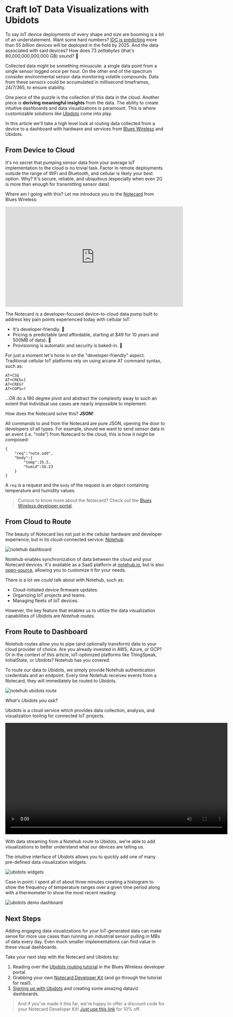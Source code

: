 # Craft IoT Data Visualizations with Ubidots

To say IoT device deployments of every shape and size are booming is a bit of an understatement. Want some hard numbers? [IDC is predicting](https://www.idc.com/getdoc.jsp?containerId=prAP46737220) more than 55 *billion* devices will be deployed in the field by 2025. And the data associated with said devices? How does 73 *zettabytes* (that's 80,000,000,000,000 GB) sound? 🤯

Collected data might be something minuscule: a single data point from a single sensor logged once per hour. On the other end of the spectrum consider environmental sensor data monitoring volatile compounds. Data from these sensors could be accumulated in millisecond timeframes, 24/7/365, to ensure stability.

One piece of the puzzle is the collection of this data in the cloud. Another piece is **deriving meaningful insights** from the data. The ability to create intuitive dashboards and data visualizations is paramount. This is where customizable solutions like [Ubidots](https://ubidots.com/) come into play.

In this article we'll take a high level look at routing data collected from a device to a dashboard with hardware and services from [Blues Wireless](https://blues.io/) and Ubidots.

## From Device to Cloud

It's no secret that pumping sensor data from your average IoT implementation to the cloud is no trivial task. Factor in remote deployments outside the range of WiFi and Bluetooth, and cellular is likely your best option. Why? It's secure, reliable, and ubiquitous (especially when even 2G is more than enough for transmitting sensor data).

Where am I going with this? Let me introduce you to the [Notecard](https://blues.io/products/) from Blues Wireless:

<iframe width="560" height="315" src="https://www.youtube.com/embed/kixNa2tLTLU" frameborder="0" allow="accelerometer; autoplay; clipboard-write; encrypted-media; gyroscope; picture-in-picture" allowfullscreen></iframe>

The Notecard is a developer-focused device-to-cloud data pump built to address key pain points experienced today with cellular IoT:

- It's developer-friendly. 🤗
- Pricing is predictable (and affordable, starting at $49 for 10 years and 500MB of data). 🤑
- Provisioning is automatic and security is baked-in. 🔐

For just a moment let's hone in on the "developer-friendly" aspect. Traditional cellular IoT platforms rely on using arcane AT command syntax, such as:

	AT+CSQ
	AT+CREG=1
	AT+CREG?
	AT+COPS=?

...OR do a 180 degree pivot and abstract the complexity away to such an extent that individual use cases are nearly impossible to implement.

How does the Notecard solve this? **JSON!**

All commands to and from the Notecard are pure JSON, opening the door to developers of all types. For example, should we want to send sensor data in an event (i.e. "note") from Notecard to the cloud, this is how it might be composed:

	{
	    "req":"note.add",
	    "body":{
	        "temp":35.5,
	        "humid":56.23
	    }
	}

A `req` is a request and the `body` of the request is an object containing temperature and humidity values.

> Curious to know more about the Notecard? Check out the [Blues Wireless developer portal](https://dev.blues.io/).

## From Cloud to Route

The beauty of Notecard lies not just in the cellular hardware and developer experience, but in its cloud-connected service: [Notehub](https://blues.io/services/).

![notehub dashboard](notehub.png)

Notehub enables synchronization of data between the cloud and your Notecard devices. It's available as a SaaS platform at [notehub.io](https://notehub.io/), but is also [open-source](https://github.com/blues), allowing you to customize it for your needs.

There is a lot we *could* talk about with Notehub, such as:

- Cloud-initiated device firmware updates.
- Organizing IoT projects and teams.
- Managing fleets of IoT devices.

However, the key feature that enables us to utilize the data visualization capabilities of Ubidots are *Notehub routes*.

## From Route to Dashboard

Notehub routes allow you to pipe (and optionally transform) data to your cloud provider of choice. Are you already invested in AWS, Azure, or GCP? Or in the context of this article, IoT-optimized platforms like ThingSpeak, InitialState, or Ubidots? Notehub has you covered.

To route our data to Ubidots, we simply provide Notehub authentication credentials and an endpoint. Every time Notehub receives events from a Notecard, they will immediately be routed to Ubidots.

![notehub ubidots route](notehub-ubidots-route.png)

*What's Ubidots you ask?*

Ubidots is a cloud service which provides data collection, analysis, and visualization tooling for connected IoT projects.

<video width="700" autoplay loop>
  <source src="https://ubidots.com/_nuxt/videos/out.70f9c29.mp4" type="video/mp4" />
</video>

With data streaming from a Notehub route to Ubidots, we're able to add visualizations to better understand what our devices are telling us.

The intuitive interface of Ubidots allows you to quickly add one of many pre-defined data visualization widgets.

![ubidots widgets](ubidots-templates.png)

Case in point: I spent all of about three minutes creating a histogram to show the frequency of temperature ranges over a given time period along with a thermometer to show the most recent reading:

![ubidots demo dashboard](ubidots-demo.png)

## Next Steps

Adding engaging data visualizations for your IoT-generated data can make sense for more use cases than running an industrial sensor pulling in MBs of data every day. Even much smaller implementations can find value in these visual dashboards.

Take your next step with the Notecard and Ubidots by:

1. Reading over the [Ubidots routing tutorial](https://dev.blues.io/build/tutorials/route-tutorial/ubidots/) in the Blues Wireless developer portal.
2. Grabbing your own [Notecard Developer Kit](https://shop.blues.io/collections/development-kits) (and go through the tutorial for real!).
3. [Signing up with Ubidots](https://ubidots.com/) and creating some amazing dataviz dashboards.

> And if you've made it this far, we're happy to offer a discount code for your Notecard Developer Kit! [Just use this link](https://shop.blues.io/discount/5JM00D2M3SA2_BLOG) for 10% off.